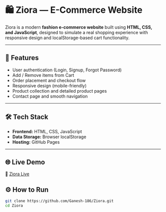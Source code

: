 
# 🛍️ Ziora — E-Commerce Website

Ziora is a modern **fashion e-commerce website** built using **HTML, CSS, and JavaScript**, designed to simulate a real shopping experience with responsive design and localStorage-based cart functionality.

---

## 🚀 Features
- User authentication (Login, Signup, Forgot Password)
- Add / Remove items from Cart
- Order placement and checkout flow
- Responsive design (mobile-friendly)
- Product collection and detailed product pages
- Contact page and smooth navigation

---

## 🛠️ Tech Stack
- **Frontend:** HTML, CSS, JavaScript  
- **Data Storage:** Browser localStorage  
- **Hosting:** GitHub Pages

---
## 🌐 Live Demo
🔗 [Ziora Live](https://ganesh-186.github.io/Ziora)

## ⚙️ How to Run
```bash
git clone https://github.com/Ganesh-186/Ziora.git
cd Ziora


